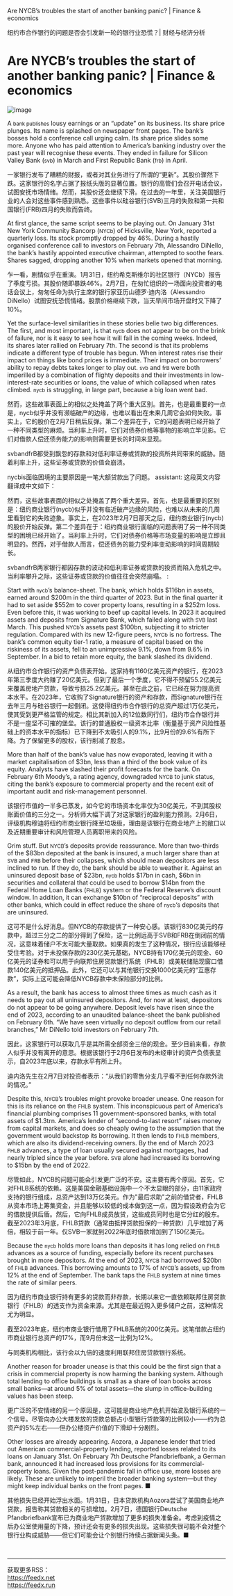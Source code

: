 Are NYCB’s troubles the start of another banking panic? | Finance & economics

纽约市合作银行的问题是否会引发新一轮的银行业恐慌？| 财经与经济分析


# Are NYCB’s troubles the start of another banking panic? | Finance & economics

![image](https://images.weserv.nl/?url=www.economist.com/img/b/1280/720/90/media-assets/image/20240210_FNP003.jpg)

<div></div><p><span>A</span> <small>bank publishes</small> lousy earnings or an “update” on its business. Its share price plunges. Its name is splashed on newspaper front pages. The bank’s bosses hold a conference call urging calm. Its share price slides some more. Anyone who has paid attention to America’s banking industry over the past year will recognise these events. They ended in failure for Silicon Valley Bank (<small>svb</small>) in March and First Republic Bank (<small>frb</small>) in April. </p>

一家银行发布了糟糕的财报，或者对其业务进行了所谓的“更新”。其股价骤然下跌。这家银行的名字占据了报纸头版的显著位置。银行的高管们会召开电话会议，试图安抚市场情绪。然而，其股价还会继续下滑。在过去的一年里，关注美国银行业的人会对这些事件感到熟悉。这些事件以硅谷银行(SVB)三月的失败和第一共和国银行(FRB)四月的失败而告终。


<p>At first glance, the same script seems to be playing out. On January 31st New York Community Bancorp (<small>NYCb</small>) of Hicksville, New York, reported a quarterly loss. Its stock promptly dropped by 46%. During a hastily organised conference call to investors on February 7th, Alessandro DiNello, the bank’s hastily appointed executive chairman, attempted to soothe fears. Shares sagged, dropping another 10% when markets opened that morning. </p>

乍一看，剧情似乎在重演。1月31日，纽约希克斯维尔的社区银行（NYCb）报告了季度亏损。其股价随即暴跌46%。2月7日，在匆忙组织的一场面向投资者的电话会议上，匆匆任命为执行主席的银行家亚历山德罗·迪内洛（Alessandro DiNello）试图安抚恐慌情绪。股票价格继续下跌，当天早间市场开盘时又下降了10%。


<div><div><div id="econ-1"></div></div></div><p>Yet the surface-level similarities in these stories belie two big differences. The first, and most important, is that <small>nycb</small> does not appear to be on the brink of failure, nor is it easy to see how it will fail in the coming weeks. Indeed, its shares later rallied on February 7th. The second is that its problems indicate a different type of trouble has begun. When interest rates rise their impact on things like bond prices is immediate. Their impact on borrowers’ ability to repay debts takes longer to play out. <small>svb</small> and <small>frB </small>were both imperilled by a combination of flighty deposits and their investments in low-interest-rate securities or loans, the value of which collapsed when rates climbed. <small>nycb</small> is struggling, in large part, because a big loan went bad. </p>

然而，这些故事表面上的相似之处掩盖了两个重大区别。首先，也是最重要的一点是，nycb似乎并没有濒临破产的边缘，也难以看出在未来几周它会如何失败。事实上，它的股价在2月7日稍后反弹。第二个差异在于，它的问题表明已经开始了一种不同类型的麻烦。当利率上升时，它们对债券价格等事物的影响立竿见影。它们对借款人偿还债务能力的影响则需要更长的时间来显现。

svbandfrB都受到飘忽的存款和对低利率证券或贷款的投资所共同带来的威胁。随着利率上升，这些证券或贷款的价值会崩溃。

nycbis面临困境的主要原因是一笔大额贷款出了问题。
assistant: 这段英文内容翻译成中文如下：

然而，这些故事表面的相似之处掩盖了两个重大差异。首先，也是最重要的区别是：纽约商业银行(nycb)似乎并没有临近破产边缘的风险，也难以从未来的几周里看到它的失败迹象。事实上，在2023年2月7日那天之后，纽约商业银行(nycb)的股价开始反弹。第二个差异在于：纽约商业银行面临的问题表明了另一种不同类型的困境已经开始了。当利率上升时，它们对债券价格等市场变量的影响是立即且明显的。然而，对于借款人而言，偿还债务的能力受利率变动影响的时间周期较长。

svbandfrB两家银行都因存款的波动和低利率证券或贷款的投资而陷入危机之中。当利率攀升之际，这些证券或贷款的价值往往会突然崩塌。
:

<p>Start with <small>nycb</small>’s balance-sheet. The bank, which holds $116bn in assets, earned around $200m in the third quarter of 2023. But in the final quarter it had to set aside $552m to cover property loans, resulting in a $252m loss. Even before this, it was working to beef up capital levels. In 2023 it acquired assets and deposits from Signature Bank, which failed along with <small>SVB</small> last March. This pushed <small>NYCb</small>’s assets past $100bn, subjecting it to stricter regulation. Compared with its new 12-figure peers, <small>NYCb</small> is no fortress. The bank’s common equity tier-1 ratio, a measure of capital based on the riskiness of its assets, fell to an unimpressive 9.1%, down from 9.6% in September. In a bid to retain more equity, the bank slashed its dividend.</p>

从纽约市合作银行的资产负债表开始。这家持有1160亿美元资产的银行，在2023年第三季度大约赚了20亿美元。但到了最后一个季度，它不得不预留55.2亿美元来覆盖房地产贷款，导致亏损25.2亿美元。甚至在此之前，它已经在努力提高资本水平。在2023年，它收购了Signature银行的资产和存款，而Signature银行在去年三月与硅谷银行一起倒闭。这使得纽约市合作银行的总资产超过1万亿美元，使其受到更严格监管的规定。相比其新加入的12位数同行们，纽约市合作银行并不是一座坚不可摧的堡垒。该行的普通股权一级资本比率（衡量基于资产风险性基础上的资本水平的指标）已下降到不太吸引人的9.1%，比9月份的9.6%有所下降。为了保留更多的股权，该行削减了股息。


<p>More than half of the bank’s value has now evaporated, leaving it with a market capitalisation of $3bn, less than a third of the book value of its equity. Analysts have slashed their profit forecasts for the bank. On February 6th Moody’s, a rating agency, downgraded <small>NYCB</small> to junk status, citing the bank’s exposure to commercial property and the recent exit of important audit and risk-management personnel.</p>

该银行市值的一半多已蒸发，如今它的市场资本化率仅为30亿美元，不到其股权账面价值的三分之一。分析师大幅下调了对这家银行的盈利能力预测。2月6日，评级机构穆迪将纽约市商业银行降至垃圾级，理由是该银行在商业地产上的敞口以及近期重要审计和风险管理人员离职带来的风险。




<div><div><div id="econ-2"></div></div></div><p>Grim stuff. But <small>NYCB</small>’s deposits provide reassurance. More than two-thirds of the $83bn deposited at the bank is insured, a much larger share than at <small>SVB </small>and <small>FRB </small>before their collapses, which should mean depositors are less inclined to run. If they do, the bank should be able to weather it. Against an uninsured deposit base of $23bn, <small>nycb </small>holds $17bn in cash, $6bn in securities and collateral that could be used to borrow $14bn from the Federal Home Loan Banks (<small>FHLB</small>) system or the Federal Reserve’s discount window. In addition, it can exchange $10bn of “reciprocal deposits” with other banks, which could in effect reduce the share of <small>nycb</small>‘s deposits that are uninsured.</p>

这可不是什么好消息。但NYCB的存款提供了一种安心感。该银行830亿美元的存款中，超过三分之二的部分得到了保险，这一比例远高于SVB和FRB在倒闭前的情况，这意味着储户不太可能大量取款。如果真的发生了这种情况，银行应该能够经受住考验。对于未投保存款的230亿美元基础，NYCB持有170亿美元的现金、60亿美元的证券和可以用于向联邦住房贷款银行系统（FHLB）或美联储贴现窗口借款140亿美元的抵押品。此外，它还可以与其他银行交换1000亿美元的“互惠存款”，实际上这可能会降低NYCB存款中未保险部分的比例。


<p>As a result, the bank has access to almost three times as much cash as it needs to pay out all uninsured depositors. And, for now at least, depositors do not appear to be going anywhere. Deposit levels have risen since the end of 2023, according to an unaudited balance-sheet the bank published on February 6th. “We have seen virtually no deposit outflow from our retail branches,” Mr DiNello told investors on February 7th. </p>

因此，这家银行可以获取几乎是其所需全部资金三倍的现金。至少目前来看，存款人似乎并没有离开的意思。根据该银行于2月6日发布的未经审计的资产负债表显示，自2023年底以来，存款水平有所上升。

迪内洛先生在2月7日对投资者表示：“从我们的零售分支几乎看不到任何存款外流的情况。”


<p>Despite this, <small>NYCB</small>’s troubles might provoke broader unease. One reason for this is its reliance on the <small>FHLB</small> system. This inconspicuous part of America’s financial plumbing comprises 11 government-sponsored banks, with total assets of $1.3trn. America’s lender of “second-to-last resort” raises money from capital markets, and does so cheaply owing to the assumption that the government would backstop its borrowing. It then lends to <small>FHLB</small> members, which are also its dividend-receiving owners. By the end of March 2023 <small>FHLB</small> advances, a type of loan usually secured against mortgages, had nearly tripled since the year before. <small>SVB</small> alone had increased its borrowing to $15bn by the end of 2022. </p>

尽管如此，NYCB的问题可能会引发更广泛的不安。这主要有两个原因。首先，它对FHLB系统的依赖。这是美国金融基础设施中一个不太显眼的部分，由11家政府支持的银行组成，总资产达到13万亿美元。作为"最后求助"之前的借贷者，FHLB从资本市场上筹集资金，并且能够以较低的成本做到这一点，因为假设政府会为它的借款提供后盾。然后，它向FHLB成员放贷，这些成员同时也是它分红的股东。截至2023年3月底，FHLB贷款（通常由抵押贷款担保的一种贷款）几乎增加了两倍，相较于前一年。仅SVB一家就到2022年底时借款增加到了150亿美元。


<p>Because the <small>nycb</small> holds more loans than deposits it has long relied on <small>FHLB</small> advances as a source of funding, especially before its recent purchases brought in more depositors. At the end of 2023, <small>NYCB</small> had borrowed $20bn of <small>FHLB</small> advances. This borrowing amounts to 17% of <small>NYCB</small>’s assets, up from 12% at the end of September. The bank taps the <small>FHLB</small> system at nine times the rate of similar peers. </p>

因为纽约市商业银行持有更多的贷款而非存款，长期以来它一直依赖联邦住房贷款银行（FHLB）的透支作为资金来源。尤其是在最近购入更多储户之前，这种情况尤为明显。

截至2023年底，纽约市商业银行借用了FHLB系统的200亿美元。这笔借款占纽约市商业银行总资产的17%，而9月份末这一比例为12%。

与同类机构相比，该行会以九倍的速度利用联邦住房贷款银行系统。


<p>Another reason for broader unease is that this could be the first sign that a crisis in commercial property is now harming the banking system. Although total lending to office buildings is small as a share of loan books across small banks—at around 5% of total assets—the slump in office-building values has been steep. </p>

更广泛的不安情绪的另一个原因是，这可能是商业地产危机开始波及银行系统的一个信号。尽管向办公大楼发放的贷款总额占小型银行贷款簿的比例较小——约为总资产的5%左右——但办公楼资产价值的下滑却十分剧烈。


<p>Other losses are already appearing. Aozora, a Japanese lender that tried out American commercial-property lending, reported losses related to its loans on January 31st. On February 7th Deutsche Pfandbriefbank, a German bank, announced it had increased loss provisions for its commercial-property loans. Given the post-pandemic fall in office use, more losses are likely. These are unlikely to imperil the broader banking system—but they might keep individual banks on the front pages. <span>■</span></p>

其他损失已经开始浮出水面。1月31日，日本贷款机构Aozora尝试了美国商业地产贷款，报告称其贷款相关的亏损增加。2月7日，德国银行Deutsche Pfandbriefbank宣布已为商业地产贷款增加了更多的损失准备金。考虑到疫情之后办公室使用量的下降，预计还会有更多的损失出现。这些损失很可能不会对整个银行业构成威胁——但它们可能会让个别银行持续占据新闻头条。■


<br/><hr/><div>获取更多RSS：<br/><a href="https://feedx.net" style="color: orange;" target="_blank">https://feedx.net</a> <br/><a href="https://feedx.run" style="color: orange;" target="_blank">https://feedx.run</a><br/></div>
